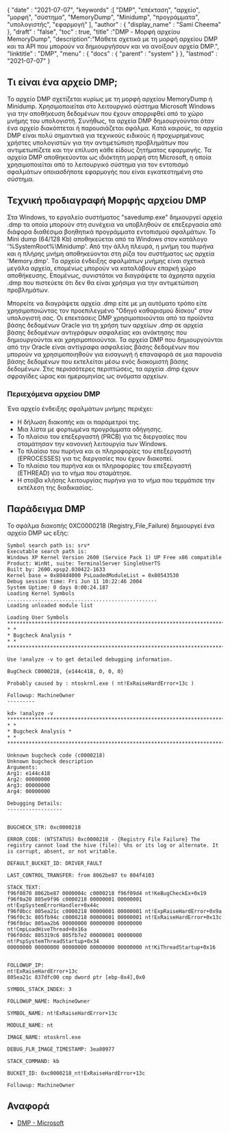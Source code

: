 {
  "date" : "2021-07-07",
  "keywords" :[ "DMP", "επέκταση", "αρχείο", "μορφή", "σύστημα", "MemoryDump", "Minidump", "προγράμματα", "υπολογιστής", "εφαρμογή" ],
  "author" : {
    "display_name" : "Sami Cheema"
},
  "draft" : "false",
  "toc" : true,
  "title" :"DMP - Μορφή αρχείου MemoryDump",
  "description":"Μάθετε σχετικά με τη μορφή αρχείου DMP και τα API που μπορούν να δημιουργήσουν και να ανοίξουν αρχεία DMP.",
  "linktitle" : "DMP",
  "menu" : {
    "docs" : {
      "parent" : "system"
}
},
  "lastmod" : "2021-07-07"
}

## Τι είναι ένα αρχείο DMP; ##

Το αρχείο DMP σχετίζεται κυρίως με τη μορφή αρχείου MemoryDump ή Minidump. Χρησιμοποιείται στο λειτουργικό σύστημα Microsoft Windows για την αποθήκευση δεδομένων που έχουν απορριφθεί από το χώρο μνήμης του υπολογιστή. Συνήθως, τα αρχεία DMP δημιουργούνται όταν ένα αρχείο διακόπτεται ή παρουσιάζεται σφάλμα. Κατά καιρούς, τα αρχεία DMP είναι πολύ σημαντικά για τεχνικούς ειδικούς ή προχωρημένους χρήστες υπολογιστών για την αντιμετώπιση προβλημάτων που αντιμετωπίζετε και την επίλυση κάθε είδους ζητήματος εφαρμογής. Τα αρχεία DMP αποθηκεύονται ως ιδιόκτητη μορφή στη Microsoft, η οποία χρησιμοποιείται από το λειτουργικό σύστημα για τον εντοπισμό σφαλμάτων οποιασδήποτε εφαρμογής που είναι εγκατεστημένη στο σύστημα.


## Τεχνική προδιαγραφή Μορφής αρχείου DMP

Στα Windows, το εργαλείο συστήματος "savedump.exe" δημιουργεί αρχεία .dmp τα οποία μπορούν στη συνέχεια να υποβληθούν σε επεξεργασία από διάφορα διαθέσιμα βοηθητικά προγράμματα εντοπισμού σφαλμάτων. Το Mini dump (64/128 Kb) αποθηκεύεται από τα Windows στον κατάλογο '%SystemRoot%\Minidump'. Από την άλλη πλευρά, η μνήμη του πυρήνα και η πλήρης μνήμη αποθηκεύονται στη ρίζα του συστήματος ως αρχεία 'Memory.dmp'. Τα αρχεία ένδειξης σφαλμάτων μνήμης είναι σχετικά μεγάλα αρχεία, επομένως μπορούν να καταλάβουν επαρκή χώρο αποθήκευσης. Επομένως, συνιστάται να διαγράψετε τα άχρηστα αρχεία .dmp που πιστεύετε ότι δεν θα είναι χρήσιμα για την αντιμετώπιση προβλημάτων.

Μπορείτε να διαγράψετε αρχεία .dmp είτε με μη αυτόματο τρόπο είτε χρησιμοποιώντας τον προεπιλεγμένο "Οδηγό καθαρισμού δίσκου" στον υπολογιστή σας. Οι επεκτάσεις DMP χρησιμοποιούνται από τα προϊόντα βάσης δεδομένων Oracle για τη χρήση των αρχείων .dmp σε αρχεία βάσης δεδομένων αντιγράφων ασφαλείας και ανάκτησης που δημιουργούνται και χρησιμοποιούνται. Τα αρχεία DMP που δημιουργούνται από την Oracle είναι αντίγραφα ασφαλείας βάσης δεδομένων που μπορούν να χρησιμοποιηθούν για εισαγωγή ή επαναφορά σε μια παρουσία βάσης δεδομένων που εκτελείται μέσω ενός διακομιστή βάσης δεδομένων. Στις περισσότερες περιπτώσεις, τα αρχεία .dmp έχουν σφραγίδες ώρας και ημερομηνίας ως ονόματα αρχείων.

### Περιεχόμενα αρχείου DMP

Ένα αρχείο ένδειξης σφαλμάτων μνήμης περιέχει:

* Η δήλωση διακοπής και οι παράμετροί της.
* Μια λίστα με φορτωμένα προγράμματα οδήγησης.
* Το πλαίσιο του επεξεργαστή (PRCB) για τις διεργασίες που σταμάτησαν την κανονική λειτουργία των Windows.
* Το πλαίσιο του πυρήνα και οι πληροφορίες του επεξεργαστή (EPROCESSES) για τις διεργασίες που έχουν διακοπεί.
* Το πλαίσιο του πυρήνα και οι πληροφορίες του επεξεργαστή (ETHREAD) για το νήμα που σταμάτησε.
* Η στοίβα κλήσης λειτουργίας πυρήνα για το νήμα που τερμάτισε την εκτέλεση της διαδικασίας.


## Παράδειγμα DMP

Το σφάλμα διακοπής 0XC0000218 (Registry_File_Failure) δημιουργεί ένα αρχείο DMP ως εξής:

```
Symbol search path is: srv*
Executable search path is:
Windows XP Kernel Version 2600 (Service Pack 1) UP Free x86 compatible
Product: WinNt, suite: TerminalServer SingleUserTS
Built by: 2600.xpsp2.030422-1633
Kernel base = 0x804d4000 PsLoadedModuleList = 0x80543530
Debug session time: Fri Jun 11 10:22:46 2004
System Uptime: 0 days 0:00:24.187
Loading Kernel Symbols
.................................................
Loading unloaded module list

Loading User Symbols
*******************************************************************************
* *
* Bugcheck Analysis *
* *
*******************************************************************************

Use !analyze -v to get detailed debugging information.

BugCheck C0000218, {e144c418, 0, 0, 0}

Probably caused by : ntoskrnl.exe ( nt!ExRaiseHardError+13c )

Followup: MachineOwner
---------

kd> !analyze -v
*******************************************************************************
* *
* Bugcheck Analysis *
* *
*******************************************************************************

Unknown bugcheck code (c0000218)
Unknown bugcheck description
Arguments:
Arg1: e144c418
Arg2: 00000000
Arg3: 00000000
Arg4: 00000000

Debugging Details:
------------------


BUGCHECK_STR: 0xc0000218

ERROR_CODE: (NTSTATUS) 0xc0000218 - {Registry File Failure} The registry cannot load the hive (file): %hs or its log or alternate. It is corrupt, absent, or not writable.

DEFAULT_BUCKET_ID: DRIVER_FAULT

LAST_CONTROL_TRANSFER: from 8062be87 to 804f4103

STACK_TEXT:
f96f0870 8062be87 0000004c c0000218 f96f09d4 nt!KeBugCheckEx+0x19
f96f0a20 805e9f96 c0000218 00000001 00000001 nt!ExpSystemErrorHandler+0x44c
f96f0bcc 805ea21c c0000218 00000001 00000001 nt!ExpRaiseHardError+0x9a
f96f0c3c 805fb94c c0000218 00000001 00000001 nt!ExRaiseHardError+0x13c
f96f0dac 805aa2b6 00000000 00000000 00000000 nt!CmpLoadHiveThread+0x16a
f96f0ddc 805319c6 805fb7e2 00000001 00000000 nt!PspSystemThreadStartup+0x34
00000000 00000000 00000000 00000000 00000000 nt!KiThreadStartup+0x16


FOLLOWUP_IP:
nt!ExRaiseHardError+13c
805ea21c 837dfc00 cmp dword ptr [ebp-0x4],0x0

SYMBOL_STACK_INDEX: 3

FOLLOWUP_NAME: MachineOwner

SYMBOL_NAME: nt!ExRaiseHardError+13c

MODULE_NAME: nt

IMAGE_NAME: ntoskrnl.exe

DEBUG_FLR_IMAGE_TIMESTAMP: 3ea80977

STACK_COMMAND: kb

BUCKET_ID: 0xc0000218_nt!ExRaiseHardError+13c

Followup: MachineOwner

```

## Αναφορά ##

* [DMP - Microsoft](https://learn.microsoft.com/en-us/troubleshoot/windows-client/performance/read-small-memory-dump-file)

